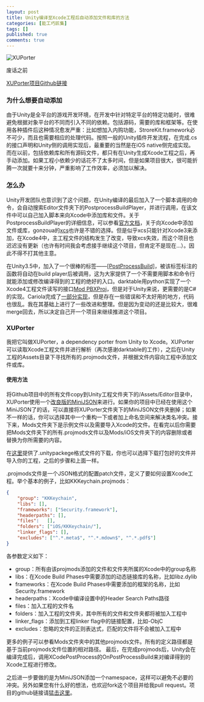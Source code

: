 ```yaml
---
layout: post
title: Unity编译至Xcode工程后自动添加文件和库的方法
categories: [能工巧匠集]
tags: []
published: true
comments: true
---
```


![XUPorter](http://www.onevcat.com/wp-content/uploads/2012/12/1.png)

废话之前

[XUPorter项目Github链接][3]

   [3]: https://github.com/onevcat/XUPorter

### 为什么想要自动添加

由于Unity是全平台的游戏开发环境，在开发中针对特定平台的特定功能时，很难避免根据对象平台的不同而引入不同的依赖。包括源码，需要的库和框架等。在使用各种插件后这种情况愈发严重：比如想加入内购功能，StroreKit.framework必不可少，而且也需要相应的处理代码。按照一般的Unity插件开发流程，在完成.cs的接口声明和Unity侧的调用实现后，最重要的当然是在iOS native侧完成实现。而在以前，包括依赖库和所有源码文件，都只有在Unity生成Xcode工程之后，再手动添加。如果工程小依赖少的话花不了太多时间，但是如果项目很大，很可能折腾一次就要十来分钟，严重影响了工作效率，必须加以解决。

### 怎么办

Unity开发团队也意识到了这个问题，在Unity编译的最后加入了一个脚本调用的命令，会自动搜索Editor文件夹下的PostprocessBuildPlayer，并进行调用，在该文件中可以自己加入脚本来向Xcode中添加库和文件。关于PostprocessBuildPlayer的详细信息，可以参看[官方文档][5]，关于向Xcode中添加文件或库，gonzoua的[xcs][6]也许是不错的选择。但是似乎xcs只能针对Xcode3来添加，在Xcode4中，主工程文件的结构发生了改变，导致xcs失效，而这个项目也迟迟没有更新（也许有时间我会考虑接手继续这个项目，但肯定不是现在...）。因此不得不打其他主意。

   [5]: http://docs.unity3d.com/Documentation/Manual/BuildPlayerPipeline.html
   [6]: https://github.com/gonzoua/xcs

在Unity3.5中，加入了一个很棒的标签——[[PostProcessBuild]][7]，被该标签标注的函数将自动在build player后被调用，这为大家提供了一个不需要用脚本和命令行就能添加或修改编译得到的工程的绝好的入口。darktable用python实现了一个Xcode4工程文件读写的接口[Mod PBXProj][8]，但是对于Unity来说，更需要的是C#的实现。Cariola完成了[一部分实现][9]，但是存在一些错误和不太好用的地方，代码也很乱。我在其基础上进行了一些改进和整理。但是因为变动的还是比较大，很难merge回去，所以决定自己开一个项目来继续推进这个项目。

   [7]: http://docs.unity3d.com/Documentation/ScriptReference/PostProcessBuildAttribute.html
   [8]: https://bitbucket.org/darktable/mod-pbxproj/overview
   [9]: https://github.com/dcariola/XCodeEditor-for-Unity

### XUPorter

我把它叫做XUPorter，a dependency porter from Unity to Xcode。XUPorter可以读取Xcode工程文件并进行解析（再次感谢darktable的工作），之后在Unity工程的Assets目录下寻找所有的.projmods文件，并根据文件内容向工程中添加文件或库。

#### 使用方法

将Github项目中的所有文件copy到Unity工程文件夹下的/Assets/Editor目录中，XUPorter使用一个[改良版的MiniJSON][10]来进行。如果你的项目中已经在使用这个MiniJSON了的话，可以直接将XUPorter文件夹下的MiniJSON文件夹删掉；如果不一样的话，你可以选择其中一个重构一下或者加上命名空间来解决类名冲突。接下来，Mods文件夹下是示例文件以及需要导入Xcode的文件。在看完以后你需要把Mods文件夹下的所有.projmods文件以及Mods/iOS文件夹下的内容删除或者替换为你所需要的内容。

   [10]: https://github.com/prime31/UIToolkit/blob/master/Assets/Plugins/MiniJSON.cs

在[这里][11]提供了.unitypackege格式文件的下载，你也可以选择下载打包好的文件并导入你的工程，之后的步骤和上面一样。

   [11]: http://d.pr/f/HAzc

.projmods文件是一个JSON格式的配置patch文件，定义了要如何设置Xcode工程。举个基本的例子，比如KKKeychain.projmods：

```json
{
    "group": "KKKeychain",
    "libs": [],
    "frameworks": ["Security.framework"],
    "headerpaths": [],
    "files":   [],
    "folders": ["iOS/KKKeychain/"],
    "linker_flags": [],
    "excludes": ["^.*.meta$", "^.*.mdown$", "^.*.pdf$"]
}
```

各参数定义如下： 

* group：所有由该projmods添加的文件和文件夹所属的Xcode中的group名称 
* libs：在Xcode Build Phases中需要添加的动态链接库的名称，比如libz.dylib 
* frameworks：在Xcode Build Phases中需要添加的框架的名称，比如Security.framework 
* headerpaths：Xcode中编译设置中的Header Search Paths路径 
* files：加入工程的文件名 
* folders：加入工程的文件夹，其中所有的文件和文件夹都将被加入工程中 
* linker_flags：添加到工程linker flag中的链接配置，比如-ObjC
* excludes：忽略的文件的正则表达式，匹配的文件将不会被加入工程中 

更多的例子可以参看Mods文件夹中的其他projmods文件。所有的定义路径都是基于当前projmods文件位置的相对路径。 最后，在完成projmods后，Unity会在编译完成后，调用XCodePostProcess的OnPostProcessBuild来对编译得到的Xcode工程进行修改。

之后进一步要做的是为MiniJSON添加一个namespace，这样可以避免不必要的冲突。另外如果您有什么好的想法，也欢迎fork这个项目并给我pull request。项目的github链接请[猛击这里](https://github.com/onevcat/XUPorter)。
